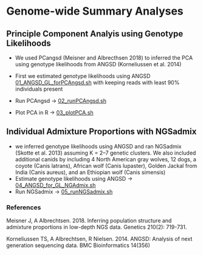 # Genome-wide Summary Analyses

## Principle Component Analyis using Genotype Likelihoods 
- We used PCangsd (Meisner and Albrecthsen 2018) to inferred the PCA using genotype likelihoods from ANGSD (Korneliussen et al. 2014)

 - First we estimated genotype likelihoods using ANGSD [01_ANGSD_GL_forPCAngsd.sh](/02_Genome_wide_Summary/01_ANGSD_GL_forPCAngsd.sh) with keeping reads with least 90% individuals present
 - Run PCAngsd -> [02_runPCAngsd.sh](/02_Genome_wide_Summary/02_runPCAngsd.sh)
 - Plot PCA in R -> [03_plotPCA.sh](/02_Genome_wide_Summary/03_plotPCA.sh)

## Individual Admixture Proportions with NGSadmix
- we inferred genotype likelihoods using ANGSD and ran NGSadmix (Skotte et al. 2013) assuming K = 2–7 genetic clusters. We also included additional canids by including 4 North American gray wolves, 12 dogs, a coyote (Canis latrans), African wolf (Canis lupaster), Golden Jackal from India (Canis aureus), and an Ethiopian wolf (Canis simensis)
- Estimate genotype likelihoods using ANGSD -> [04_ANGSD_for_GL_NGAdmix.sh](/02_Genome_wide_Summary/04_ANGSD_for_GL_NGAdmix.sh)
- Run NGSadmix -> [05_runNGSadmix.sh](/02_Genome_wide_Summary/05_runNGSadmix.sh)



### References 

Meisner J, A Albrechtsen. 2018. Inferring population structure and admixture proportions in low-depth NGS data. Genetics 210(2): 719-731. 

Korneliussen TS, A Albrechtsen, R Nielsen. 2014. ANGSD: Analysis of next generation sequencing data. BMC Bioinformatics 14(356)




